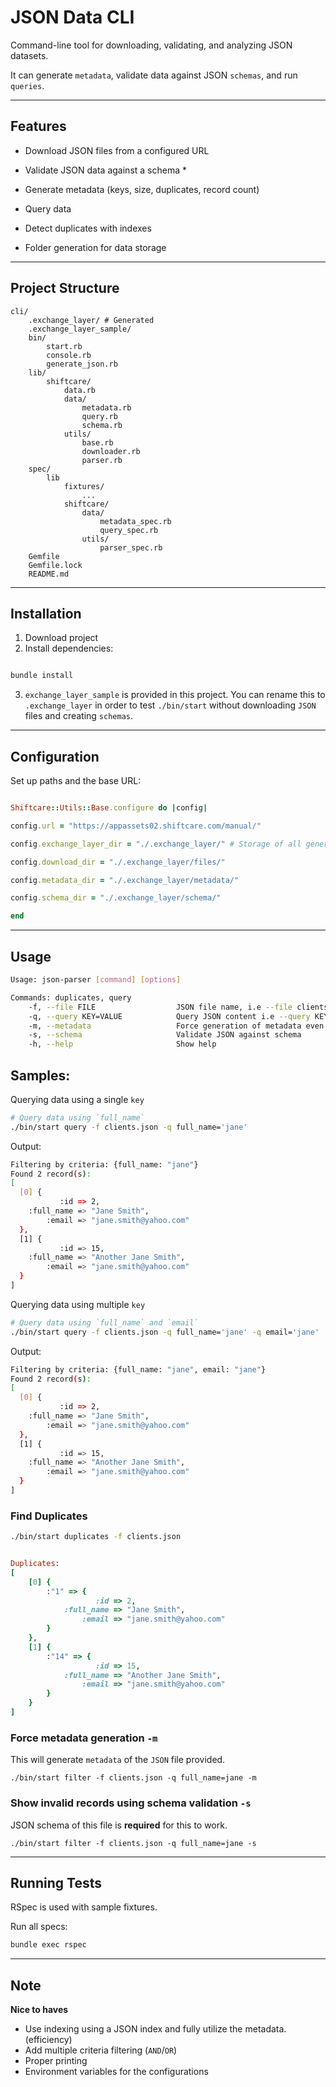 # JSON Data CLI

Command-line tool for downloading, validating, and analyzing JSON datasets.

It can generate `metadata`, validate data against JSON `schemas`, and run `queries`.

---

## Features

- Download JSON files from a configured URL

- Validate JSON data against a schema *

- Generate metadata (keys, size, duplicates, record count)

- Query data

- Detect duplicates with indexes

- Folder generation for data storage

---
## Project Structure
```
cli/
    .exchange_layer/ # Generated
    .exchange_layer_sample/
    bin/
        start.rb
        console.rb
        generate_json.rb
    lib/
        shiftcare/
            data.rb
            data/
                metadata.rb
                query.rb
                schema.rb
            utils/
                base.rb
                downloader.rb
                parser.rb
    spec/
        lib
            fixtures/
                ...
            shiftcare/
                data/
                    metadata_spec.rb
                    query_spec.rb
                utils/
                    parser_spec.rb
    Gemfile
    Gemfile.lock
    README.md

```

---
## Installation

1. Download project 
2. Install dependencies:

```bash

bundle install

```
3. `exchange_layer_sample` is provided in this project. You can rename this to `.exchange_layer` in order to test `./bin/start` without downloading `JSON` files and creating `schemas`.

---
## Configuration

Set up paths and the base URL:

```ruby

Shiftcare::Utils::Base.configure do |config|

config.url = "https://appassets02.shiftcare.com/manual/"

config.exchange_layer_dir = "./.exchange_layer/" # Storage of all generated files

config.download_dir = "./.exchange_layer/files/"

config.metadata_dir = "./.exchange_layer/metadata/"

config.schema_dir = "./.exchange_layer/schema/"

end

```

---
## Usage

```bash
Usage: json-parser [command] [options]

Commands: duplicates, query
    -f, --file FILE                  JSON file name, i.e --file clients.json
    -q, --query KEY=VALUE            Query JSON content i.e --query KEY=VAL
    -m, --metadata                   Force generation of metadata even if it exists
    -s, --schema                     Validate JSON against schema
    -h, --help                       Show help
```

## Samples:

Querying data using a single `key`

```bash
# Query data using `full_name`
./bin/start query -f clients.json -q full_name='jane' 
```

Output:

```bash
Filtering by criteria: {full_name: "jane"}
Found 2 record(s):
[
  [0] {
           :id => 2,
    :full_name => "Jane Smith",
        :email => "jane.smith@yahoo.com"
  },
  [1] {
           :id => 15,
    :full_name => "Another Jane Smith",
        :email => "jane.smith@yahoo.com"
  }
]

```

Querying data using multiple `key`

```bash
# Query data using `full_name` and `email`
./bin/start query -f clients.json -q full_name='jane' -q email='jane' 
```

Output:

```bash
Filtering by criteria: {full_name: "jane", email: "jane"}
Found 2 record(s):
[
  [0] {
           :id => 2,
    :full_name => "Jane Smith",
        :email => "jane.smith@yahoo.com"
  },
  [1] {
           :id => 15,
    :full_name => "Another Jane Smith",
        :email => "jane.smith@yahoo.com"
  }
]

```

### Find Duplicates

```bash
./bin/start duplicates -f clients.json
```

```ruby

Duplicates:
[
    [0] {
        :"1" => {
                   :id => 2,
            :full_name => "Jane Smith",
                :email => "jane.smith@yahoo.com"
        }
    },
    [1] {
        :"14" => {
                   :id => 15,
            :full_name => "Another Jane Smith",
                :email => "jane.smith@yahoo.com"
        }
    }
]

```

### Force metadata generation `-m`

This will generate `metadata` of the `JSON` file provided.

```
./bin/start filter -f clients.json -q full_name=jane -m
```

### Show invalid records using schema validation `-s`

JSON schema of this file is **required** for this to work.

```
./bin/start filter -f clients.json -q full_name=jane -s
```

---
## Running Tests

RSpec is used with sample fixtures.

Run all specs:

```bash
bundle exec rspec
```
---

## Note

**Nice to haves**
- Use indexing using a JSON index and fully utilize the metadata. (efficiency)
- Add multiple criteria filtering (`AND`/`OR`)
- Proper printing
- Environment variables for the configurations